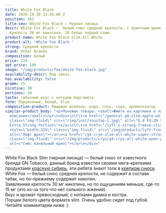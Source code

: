```yaml
---
title: White Fox Black
date: 2020-10-30 13:45:00 Z
position: 261
title-seo: White Fox Black — Черная лисица
descr: White Fox Black —  белый снюс средней крепости, с приятным ароматом дымка.
  Крепость 30 мг никотина. 20 белых порций слим.
product-name: White Fox Black Slim All White
product-alt: 'White Fox Black '
strong: Средней крепости
brand: Other Brands
composition: Белый
price: 210
opt-price: 190
image: "/img/products/fox/white-fox-black.jpg"
availability-descr: Под заказ
has_availability: false
gramm: 15
nicotine: 30
portions: 20
taste: табачный вкус с нотками бергамота
form: Порционный, белый, Slim
composition-product: Пищевые волокна, вода, соль, сода, ароматизатор
similar-product_body: "<p>Похожие товары: <small>Жмите на картинки и читайте полное
  описание</small></p>\n<div>\n\t\t<a href=\"/general-g4-slim-apple-white\"><img style=\"width:32%\"
  class=\"img-fluid\" src=\"/img/inst/snustop-1.jpg\" alt=\"G.4 FU:ZN Slim All White
  Extra Strong Portion\"></a>\n\t\t<a href=\"/lyft-x-strong-freeze-slim-white\"><img
  style=\"width:32%\" class=\"img-fluid\" src=\"/img/products/lyft-freeze/lyft-freeze-open.jpg\"
  alt=\"Лифт фриз\"></a>\n<a href=\"/g4-cryo-slim-all-white-super-strong\"><img style=\"width:32%\"
  class=\"img-fluid\" src=\"/img/products/cryo/g4-cryo-all-white-open-portion.jpg\"
  alt=\"Снюс ванильный крио\"></a>\n</div>"
---
```


White Fox Black Slim (черная лисица) — белый снюс от известного бренда GN Tobacco, данный бренд известен своими мега-крепкими продуктами [красную сибирь](/siberia-white-dry-slim), эти ребята знают толк в [крепком снюсе](/ultra-strong).
White Fox — белый снюс средней крепости, не содержит в составе табак, но по-прежнему содержит никотин.<br>
Заявленная крепость 30 мг никотина, но по ощущениям меньше, где-то 15 мг (это из-за того что нет сильного жжения).<br>
Вкус и аромат превосходный, с нотками дымка и костра.<br>
Порции белого цвета формата slim. Очень удобно сидят под губой.
Читайте комментарии ниже :)